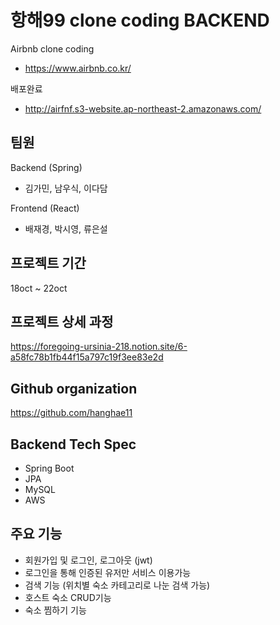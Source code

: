 # 항해99 clone coding BACKEND

Airbnb clone coding

- https://www.airbnb.co.kr/

배포완료

- http://airfnf.s3-website.ap-northeast-2.amazonaws.com/

## 팀원

Backend (Spring)

- 김가민, 남우식, 이다담

Frontend (React)

- 배재경, 박시영, 류은설

## 프로젝트 기간

18oct ~ 22oct

## 프로젝트 상세 과정

https://foregoing-ursinia-218.notion.site/6-a58fc78b1fb44f15a797c19f3ee83e2d

## Github organization

https://github.com/hanghae11

## Backend Tech Spec

- Spring Boot
- JPA
- MySQL
- AWS

## 주요 기능

- 회원가입 및 로그인, 로그아웃 (jwt)
- 로그인을 통해 인증된 유저만 서비스 이용가능
- 검색 기능 (위치별 숙소 카테고리로 나눈 검색 가능)
- 호스트 숙소 CRUD기능
- 숙소 찜하기 기능
